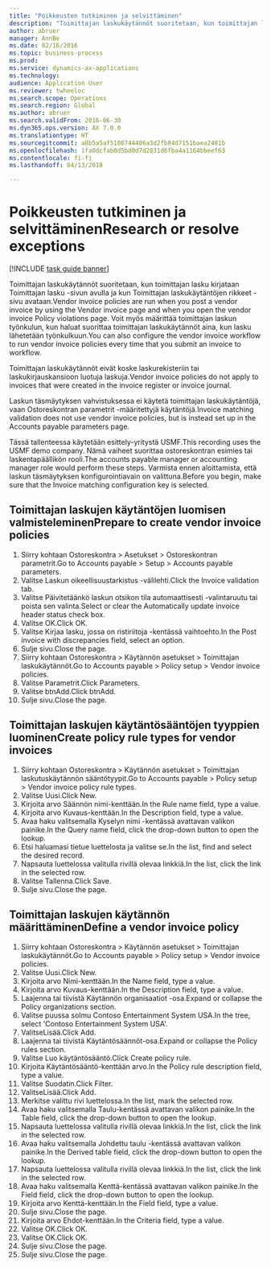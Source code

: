 ```yaml
--- 
title: "Poikkeusten tutkiminen ja selvittäminen"
description: "Toimittajan laskukäytännöt suoritetaan, kun toimittajan lasku kirjataan Toimittajan lasku -sivun avulla ja kun Toimittajan laskukäytäntöjen rikkeet -sivu avataan."
author: abruer
manager: AnnBe
ms.date: 02/16/2016
ms.topic: business-process
ms.prod: 
ms.service: dynamics-ax-applications
ms.technology: 
audience: Application User
ms.reviewer: twheeloc
ms.search.scope: Operations
ms.search.region: Global
ms.author: abruer
ms.search.validFrom: 2016-06-30
ms.dyn365.ops.version: AX 7.0.0
ms.translationtype: HT
ms.sourcegitcommit: a8b5a5af5108744406a3d2fb84d7151baea2481b
ms.openlocfilehash: 1fa0dcfab0d5bd0d7d2831d6fba4a1164bbeef63
ms.contentlocale: fi-fi
ms.lasthandoff: 04/13/2018

---
```

# <a name="research-or-resolve-exceptions"></a><span data-ttu-id="11f9f-103">Poikkeusten tutkiminen ja selvittäminen</span><span class="sxs-lookup"><span data-stu-id="11f9f-103">Research or resolve exceptions</span></span>

[!INCLUDE [task guide banner](../../includes/task-guide-banner.md)]

<span data-ttu-id="11f9f-104">Toimittajan laskukäytännöt suoritetaan, kun toimittajan lasku kirjataan Toimittajan lasku -sivun avulla ja kun Toimittajan laskukäytäntöjen rikkeet -sivu avataan.</span><span class="sxs-lookup"><span data-stu-id="11f9f-104">Vendor invoice policies are run when you post a vendor invoice by using the Vendor invoice page and when you open the vendor invoice Policy violations page.</span></span> <span data-ttu-id="11f9f-105">Voit myös määrittää toimittajan laskun työnkulun, kun haluat suorittaa toimittajan laskukäytännöt aina, kun lasku lähetetään työnkulkuun.</span><span class="sxs-lookup"><span data-stu-id="11f9f-105">You can also configure the vendor invoice workflow to run vendor invoice policies every time that you submit an invoice to workflow.</span></span> 

<span data-ttu-id="11f9f-106">Toimittajan laskukäytännöt eivät koske laskurekisteriin tai laskukirjauskansioon luotuja laskuja.</span><span class="sxs-lookup"><span data-stu-id="11f9f-106">Vendor invoice policies do not apply to invoices that were created in the invoice register or invoice journal.</span></span> 

<span data-ttu-id="11f9f-107">Laskun täsmäytyksen vahvistuksessa ei käytetä toimittajan laskukäytäntöjä, vaan Ostoreskontran parametrit -määritettyjä käytäntöjä.</span><span class="sxs-lookup"><span data-stu-id="11f9f-107">Invoice matching validation does not use vendor invoice policies, but is instead set up in the Accounts payable parameters page.</span></span>

<span data-ttu-id="11f9f-108">Tässä tallenteessa käytetään esittely-yritystä USMF.</span><span class="sxs-lookup"><span data-stu-id="11f9f-108">This recording uses the USMF demo company.</span></span> <span data-ttu-id="11f9f-109">Nämä vaiheet suorittaa ostoreskontran esimies tai laskentapäällikön rooli.</span><span class="sxs-lookup"><span data-stu-id="11f9f-109">The accounts payable manager or accounting manager role would perform these steps.</span></span> <span data-ttu-id="11f9f-110">Varmista ennen aloittamista, että laskun täsmäytyksen konfigurointiavain on valittuna.</span><span class="sxs-lookup"><span data-stu-id="11f9f-110">Before you begin, make sure that the Invoice matching configuration key is selected.</span></span>


## <a name="prepare-to-create-vendor-invoice-policies"></a><span data-ttu-id="11f9f-111">Toimittajan laskujen käytäntöjen luomisen valmisteleminen</span><span class="sxs-lookup"><span data-stu-id="11f9f-111">Prepare to create vendor invoice policies</span></span>
1. <span data-ttu-id="11f9f-112">Siirry kohtaan Ostoreskontra > Asetukset > Ostoreskontran parametrit.</span><span class="sxs-lookup"><span data-stu-id="11f9f-112">Go to Accounts payable > Setup > Accounts payable parameters.</span></span>
2. <span data-ttu-id="11f9f-113">Valitse Laskun oikeellisuustarkistus -välilehti.</span><span class="sxs-lookup"><span data-stu-id="11f9f-113">Click the Invoice validation tab.</span></span>
3. <span data-ttu-id="11f9f-114">Valitse Päivitetäänkö laskun otsikon tila automaattisesti -valintaruutu tai poista sen valinta.</span><span class="sxs-lookup"><span data-stu-id="11f9f-114">Select or clear the Automatically update invoice header status check box.</span></span>
4. <span data-ttu-id="11f9f-115">Valitse OK.</span><span class="sxs-lookup"><span data-stu-id="11f9f-115">Click OK.</span></span>
5. <span data-ttu-id="11f9f-116">Valitse Kirjaa lasku, jossa on ristiriitoja -kentässä vaihtoehto.</span><span class="sxs-lookup"><span data-stu-id="11f9f-116">In the Post invoice with discrepancies field, select an option.</span></span>
6. <span data-ttu-id="11f9f-117">Sulje sivu.</span><span class="sxs-lookup"><span data-stu-id="11f9f-117">Close the page.</span></span>
7. <span data-ttu-id="11f9f-118">Siirry kohtaan Ostoreskontra > Käytännön asetukset > Toimittajan laskukäytännöt.</span><span class="sxs-lookup"><span data-stu-id="11f9f-118">Go to Accounts payable > Policy setup > Vendor invoice policies.</span></span>
8. <span data-ttu-id="11f9f-119">Valitse Parametrit.</span><span class="sxs-lookup"><span data-stu-id="11f9f-119">Click Parameters.</span></span>
9. <span data-ttu-id="11f9f-120">Valitse btnAdd.</span><span class="sxs-lookup"><span data-stu-id="11f9f-120">Click btnAdd.</span></span>
10. <span data-ttu-id="11f9f-121">Sulje sivu.</span><span class="sxs-lookup"><span data-stu-id="11f9f-121">Close the page.</span></span>

## <a name="create-policy-rule-types-for-vendor-invoices"></a><span data-ttu-id="11f9f-122">Toimittajan laskujen käytäntösääntöjen tyyppien luominen</span><span class="sxs-lookup"><span data-stu-id="11f9f-122">Create policy rule types for vendor invoices</span></span>
1. <span data-ttu-id="11f9f-123">Siirry kohtaan Ostoreskontra > Käytännön asetukset > Toimittajan laskutuskäytännön sääntötyypit.</span><span class="sxs-lookup"><span data-stu-id="11f9f-123">Go to Accounts payable > Policy setup > Vendor invoice policy rule types.</span></span>
2. <span data-ttu-id="11f9f-124">Valitse Uusi.</span><span class="sxs-lookup"><span data-stu-id="11f9f-124">Click New.</span></span>
3. <span data-ttu-id="11f9f-125">Kirjoita arvo Säännön nimi-kenttään.</span><span class="sxs-lookup"><span data-stu-id="11f9f-125">In the Rule name field, type a value.</span></span>
4. <span data-ttu-id="11f9f-126">Kirjoita arvo Kuvaus-kenttään.</span><span class="sxs-lookup"><span data-stu-id="11f9f-126">In the Description field, type a value.</span></span>
5. <span data-ttu-id="11f9f-127">Avaa haku valitsemalla Kyselyn nimi -kentässä avattavan valikon painike.</span><span class="sxs-lookup"><span data-stu-id="11f9f-127">In the Query name field, click the drop-down button to open the lookup.</span></span>
6. <span data-ttu-id="11f9f-128">Etsi haluamasi tietue luettelosta ja valitse se.</span><span class="sxs-lookup"><span data-stu-id="11f9f-128">In the list, find and select the desired record.</span></span>
7. <span data-ttu-id="11f9f-129">Napsauta luettelossa valitulla rivillä olevaa linkkiä.</span><span class="sxs-lookup"><span data-stu-id="11f9f-129">In the list, click the link in the selected row.</span></span>
8. <span data-ttu-id="11f9f-130">Valitse Tallenna.</span><span class="sxs-lookup"><span data-stu-id="11f9f-130">Click Save.</span></span>
9. <span data-ttu-id="11f9f-131">Sulje sivu.</span><span class="sxs-lookup"><span data-stu-id="11f9f-131">Close the page.</span></span>

## <a name="define-a-vendor-invoice-policy"></a><span data-ttu-id="11f9f-132">Toimittajan laskujen käytännön määrittäminen</span><span class="sxs-lookup"><span data-stu-id="11f9f-132">Define a vendor invoice policy</span></span>
1. <span data-ttu-id="11f9f-133">Siirry kohtaan Ostoreskontra > Käytännön asetukset > Toimittajan laskukäytännöt.</span><span class="sxs-lookup"><span data-stu-id="11f9f-133">Go to Accounts payable > Policy setup > Vendor invoice policies.</span></span>
2. <span data-ttu-id="11f9f-134">Valitse Uusi.</span><span class="sxs-lookup"><span data-stu-id="11f9f-134">Click New.</span></span>
3. <span data-ttu-id="11f9f-135">Kirjoita arvo Nimi-kenttään.</span><span class="sxs-lookup"><span data-stu-id="11f9f-135">In the Name field, type a value.</span></span>
4. <span data-ttu-id="11f9f-136">Kirjoita arvo Kuvaus-kenttään.</span><span class="sxs-lookup"><span data-stu-id="11f9f-136">In the Description field, type a value.</span></span>
5. <span data-ttu-id="11f9f-137">Laajenna tai tiivistä Käytännön organisaatiot -osa.</span><span class="sxs-lookup"><span data-stu-id="11f9f-137">Expand or collapse the Policy organizations section.</span></span>
6. <span data-ttu-id="11f9f-138">Valitse puussa solmu Contoso Entertainment System USA.</span><span class="sxs-lookup"><span data-stu-id="11f9f-138">In the tree, select 'Contoso Entertainment System USA'.</span></span>
7. <span data-ttu-id="11f9f-139">ValitseLisää.</span><span class="sxs-lookup"><span data-stu-id="11f9f-139">Click Add.</span></span>
8. <span data-ttu-id="11f9f-140">Laajenna tai tiivistä Käytäntösäännöt-osa.</span><span class="sxs-lookup"><span data-stu-id="11f9f-140">Expand or collapse the Policy rules section.</span></span>
9. <span data-ttu-id="11f9f-141">Valitse Luo käytäntösääntö.</span><span class="sxs-lookup"><span data-stu-id="11f9f-141">Click Create policy rule.</span></span>
10. <span data-ttu-id="11f9f-142">Kirjoita Käytäntösääntö-kenttään arvo.</span><span class="sxs-lookup"><span data-stu-id="11f9f-142">In the Policy rule description field, type a value.</span></span>
11. <span data-ttu-id="11f9f-143">Valitse Suodatin.</span><span class="sxs-lookup"><span data-stu-id="11f9f-143">Click Filter.</span></span>
12. <span data-ttu-id="11f9f-144">ValitseLisää.</span><span class="sxs-lookup"><span data-stu-id="11f9f-144">Click Add.</span></span>
13. <span data-ttu-id="11f9f-145">Merkitse valittu rivi luettelossa.</span><span class="sxs-lookup"><span data-stu-id="11f9f-145">In the list, mark the selected row.</span></span>
14. <span data-ttu-id="11f9f-146">Avaa haku valitsemalla Taulu-kentässä avattavan valikon painike.</span><span class="sxs-lookup"><span data-stu-id="11f9f-146">In the Table field, click the drop-down button to open the lookup.</span></span>
15. <span data-ttu-id="11f9f-147">Napsauta luettelossa valitulla rivillä olevaa linkkiä.</span><span class="sxs-lookup"><span data-stu-id="11f9f-147">In the list, click the link in the selected row.</span></span>
16. <span data-ttu-id="11f9f-148">Avaa haku valitsemalla Johdettu taulu -kentässä avattavan valikon painike.</span><span class="sxs-lookup"><span data-stu-id="11f9f-148">In the Derived table field, click the drop-down button to open the lookup.</span></span>
17. <span data-ttu-id="11f9f-149">Napsauta luettelossa valitulla rivillä olevaa linkkiä.</span><span class="sxs-lookup"><span data-stu-id="11f9f-149">In the list, click the link in the selected row.</span></span>
18. <span data-ttu-id="11f9f-150">Avaa haku valitsemalla Kenttä-kentässä avattavan valikon painike.</span><span class="sxs-lookup"><span data-stu-id="11f9f-150">In the Field field, click the drop-down button to open the lookup.</span></span>
19. <span data-ttu-id="11f9f-151">Kirjoita arvo Kenttä-kenttään.</span><span class="sxs-lookup"><span data-stu-id="11f9f-151">In the Field field, type a value.</span></span>
20. <span data-ttu-id="11f9f-152">Sulje sivu.</span><span class="sxs-lookup"><span data-stu-id="11f9f-152">Close the page.</span></span>
21. <span data-ttu-id="11f9f-153">Kirjoita arvo Ehdot-kenttään.</span><span class="sxs-lookup"><span data-stu-id="11f9f-153">In the Criteria field, type a value.</span></span>
22. <span data-ttu-id="11f9f-154">Valitse OK.</span><span class="sxs-lookup"><span data-stu-id="11f9f-154">Click OK.</span></span>
23. <span data-ttu-id="11f9f-155">Valitse OK.</span><span class="sxs-lookup"><span data-stu-id="11f9f-155">Click OK.</span></span>
24. <span data-ttu-id="11f9f-156">Sulje sivu.</span><span class="sxs-lookup"><span data-stu-id="11f9f-156">Close the page.</span></span>
25. <span data-ttu-id="11f9f-157">Sulje sivu.</span><span class="sxs-lookup"><span data-stu-id="11f9f-157">Close the page.</span></span>


